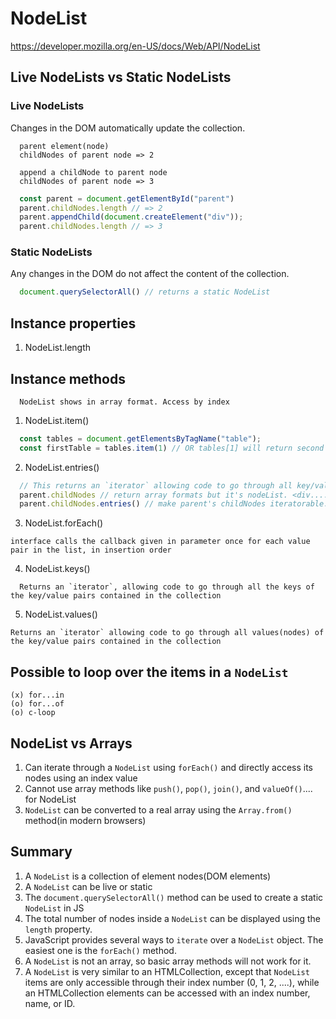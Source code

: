 # NodeList

https://developer.mozilla.org/en-US/docs/Web/API/NodeList

## Live NodeLists vs Static NodeLists
### Live NodeLists
Changes in the DOM automatically update the collection.
```
  parent element(node)
  childNodes of parent node => 2

  append a childNode to parent node
  childNodes of parent node => 3
```
```js
  const parent = document.getElementById("parent")
  parent.childNodes.length // => 2
  parent.appendChild(document.createElement("div"));
  parent.childNodes.length // => 3
```

### Static NodeLists
Any changes in the DOM do not affect the content of the collection.
```js
  document.querySelectorAll() // returns a static NodeList
```

## Instance properties
1. NodeList.length

## Instance methods
```
  NodeList shows in array format. Access by index
```
1. NodeList.item()
```js
  const tables = document.getElementsByTagName("table");
  const firstTable = tables.item(1) // OR tables[1] will return second table in the DOM
```
2. NodeList.entries()

```js
  // This returns an `iterator` allowing code to go through all key/value pairs contained in the collection.
  parent.childNodes // return array formats but it's nodeList. <div.......>
  parent.childNodes.entries() // make parent's childNodes iteratorable. [index, tags...]
```
3. NodeList.forEach()
```
interface calls the callback given in parameter once for each value pair in the list, in insertion order
```
4. NodeList.keys()
```
  Returns an `iterator`, allowing code to go through all the keys of the key/value pairs contained in the collection
```
5. NodeList.values()
```
Returns an `iterator` allowing code to go through all values(nodes) of the key/value pairs contained in the collection
```

## Possible to loop over the items in a `NodeList`
```
(x) for...in
(o) for...of
(o) c-loop
```

## NodeList vs Arrays
1. Can iterate through a `NodeList` using `forEach()` and directly access its nodes using an index value
2. Cannot use array methods like `push()`, `pop()`, `join()`, and `valueOf()`.... for NodeList
3. `NodeList` can be converted to a real array using the `Array.from()` method(in modern browsers)

## Summary
1. A `NodeList` is a collection of element nodes(DOM elements)
2. A `NodeList` can be live or static
3. The `document.querySelectorAll()` method can be used to create a static `NodeList` in JS
4. The total number of nodes inside a `NodeList` can be displayed using the `length` property.
5. JavaScript provides several ways to `iterate` over a `NodeList` object. The easiest one is the `forEach()` method.
6. A `NodeList` is not an array, so basic array methods will not work for it.
7. A `NodeList` is very similar to an HTMLCollection, except that `NodeList` items are only accessible through their index number (0, 1, 2, ....), while an HTMLCollection elements can be accessed with an index number, name, or ID.